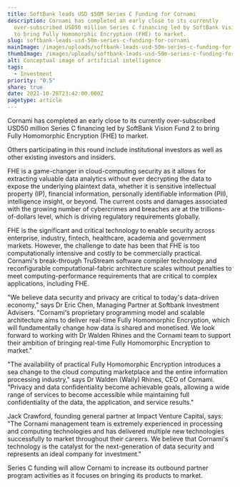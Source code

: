 ```yaml
---
title: SoftBank leads USD $50M Series C Funding for Cornami
description: Cornami has completed an early close to its currently
  over-subscribed USD50 million Series C financing led by SoftBank Vision Fund 2
  to bring Fully Homomorphic Encryption (FHE) to market.
slug: softbank-leads-usd-50m-series-c-funding-for-cornami
mainImage: /images/uploads/softbank-leads-usd-50m-series-c-funding-for-cornami-featured.jpg
thumbImage: /images/uploads/softbank-leads-usd-50m-series-c-funding-for-cornami-thumb.jpg
alt: Conceptual image of artificial intelligence
tags:
  - Investment
priority: "0.5"
share: true
date: 2021-10-28T23:42:00.000Z
pagetype: article
---
```

Cornami has completed an early close to its currently over-subscribed USD50 million Series C financing led by SoftBank Vision Fund 2 to bring Fully Homomorphic Encryption (FHE) to market. 

Others participating in this round include institutional investors as well as other existing investors and insiders.

FHE is a game-changer in cloud-computing security as it allows for extracting valuable data analytics without ever decrypting the data to expose the underlying plaintext data, whether it is sensitive intellectual property (IP), financial information, personally identifiable information (PII), intelligence insight, or beyond. The current costs and damages associated with the growing number of cybercrimes and breaches are at the trillions-of-dollars level, which is driving regulatory requirements globally.

FHE is the significant and critical technology to enable security across enterprise, industry, fintech, healthcare, academia and government markets. However, the challenge to date has been that FHE is too computationally intensive and costly to be commercially practical. Cornami's break-through TruStream software compiler technology and reconfigurable computational-fabric architecture scales without penalties to meet computing-performance requirements that are critical to complex applications, including FHE.

"We believe data security and privacy are critical to today's data-driven economy," says Dr Eric Chen, Managing Partner at Softbank Investment Advisers. "Cornami's proprietary programming model and scalable architecture aims to deliver real-time Fully Homomorphic Encryption, which will fundamentally change how data is shared and monetised. We look forward to working with Dr Walden Rhines and the Cornami team to support their ambition of bringing real-time Fully Homomorphic Encryption to market."

"The availability of practical Fully Homomorphic Encryption introduces a sea change to the cloud computing marketplace and the entire information processing industry," says Dr Walden (Wally) Rhines, CEO of Cornami. "Privacy and data confidentiality become achievable goals, allowing a wide range of services to become accessible while maintaining full confidentiality of the data, the application, and service results."

Jack Crawford, founding general partner at Impact Venture Capital, says: "The Cornami management team is extremely experienced in processing and computing technologies and has delivered multiple new technologies successfully to market throughout their careers. We believe that Cornami's technology is the catalyst for the next-generation of data security and represents an ideal company for investment."

Series C funding will allow Cornami to increase its outbound partner program activities as it focuses on bringing its products to market.